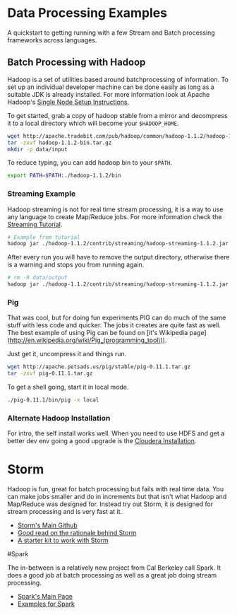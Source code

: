 # Data Processing Examples

A quickstart to getting running with a few Stream and Batch processing frameworks across languages.

## Batch Processing with Hadoop

Hadoop is a set of utilities based around batchprocessing of information. To set up an individual developer machine can be done easily as long as a suitable JDK is already installed. For more information look at Apache Hadoop's [Single Node Setup Instructions](http://hadoop.apache.org/docs/stable/single_node_setup.html).

To get started, grab a copy of hadoop stable from a mirror and decompress it to a local directory which will become your ```$HADOOP_HOME```.

```bash
wget http://apache.tradebit.com/pub/hadoop/common/hadoop-1.1.2/hadoop-1.1.2-bin.tar.gz
tar -zxvf hadoop-1.1.2-bin.tar.gz
mkdir -p data/input
```

To reduce typing, you can add hadoop bin to your ```$PATH```.

```bash
export PATH=$PATH:./hadoop-1.1.2/bin
```

### Streaming Example

Hadoop streaming is not for real time stream processing, it is a way to use any language to create Map/Reduce jobs. For more information check the [Streaming Tutorial](http://hadoop.apache.org/docs/stable/streaming.html).

```bash
# Example from tutorial
hadoop jar ./hadoop-1.1.2/contrib/streaming/hadoop-streaming-1.1.2.jar -input data/input -output data/output -mapper /bin/cat -reducer /usr/bin/wc
```

After every run you will have to remove the output directory, otherwise there is a warning and stops you from running again.

```bash
# rm -R data/output
hadoop jar ./hadoop-1.1.2/contrib/streaming/hadoop-streaming-1.1.2.jar -input data/input -output data/output -mapper 'ruby map.rb' -reducer 'ruby reduce.rb' -file ./scripts/example_01/map.rb -file ./scripts/example_01/reduce.rb
```

### Pig

That was cool, but for doing fun experiments PIG can do much of the same stuff with less code and quicker. The jobs it creates are quite fast as well. The best example of using Pig can be found on [it's Wikipedia page](http://en.wikipedia.org/wiki/Pig_(programming_tool\)).

Just get it, uncompress it and things run.

```bash
wget http://apache.petsads.us/pig/stable/pig-0.11.1.tar.gz
tar -zxvf pig-0.11.1.tar.gz
```

To get a shell going, start it in local mode.

```bash
./pig-0.11.1/bin/pig -x local
```


### Alternate Hadoop Installation

For intro, the self install works well. When you need to use HDFS and get a better dev env going a good upgrade is the [Cloudera Installation](http://www.cloudera.com/content/support/en/documentation.html).

# Storm

Hadoop is fun, great for batch processing but fails with real time data. You can make jobs smaller and do in increments but that isn't what Hadoop and Map/Reduce was designed for. Instead try out Storm, it _is_ designed for stream processing and is very fast at it.

- [Storm's Main Github](https://github.com/nathanmarz/storm)
- [Good read on the rationale behind Storm](https://github.com/nathanmarz/storm/wiki/Rationale)
- [A starter kit to work with Storm](https://github.com/nathanmarz/storm-starter)

#Spark

The in-between is a relatively new project from Cal Berkeley call Spark. It does a good job at batch processing as well as a great job doing stream processing.

- [Spark's Main Page](http://spark-project.org/)
- [Examples for Spark](http://spark-project.org/examples/)
